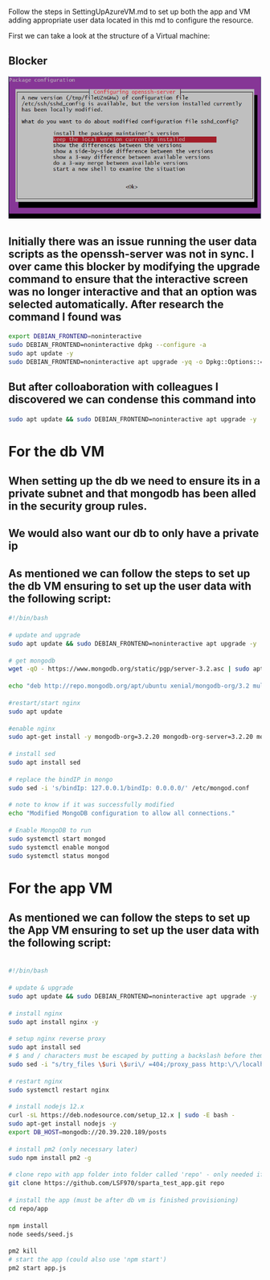 Follow the steps in SettingUpAzureVM.md to set up both the app and VM adding appropriate user data located in this md to configure the resource.

First we can take a look at the structure of a Virtual machine: 


## Blocker
![Alt text](AzureBlocker.png)
## Initially there was an issue running the user data scripts as the openssh-server was not in sync. I over came this blocker by modifying the upgrade command to ensure that the interactive screen was no longer interactive and that an option was selected automatically. After research the command I found was 

```bash 
export DEBIAN_FRONTEND=noninteractive
sudo DEBIAN_FRONTEND=noninteractive dpkg --configure -a
sudo apt update -y
sudo DEBIAN_FRONTEND=noninteractive apt upgrade -yq -o Dpkg::Options::="--force-confnew"

```

## But after colloaboration with colleagues I discovered we can condense this command into 

```bash
sudo apt update && sudo DEBIAN_FRONTEND=noninteractive apt upgrade -y
```

# For the db VM

## When setting up the db we need to ensure its in a private subnet and that mongodb has been alled in the security group rules.

## We would also want our db to only have a private ip

## As mentioned we can follow the steps to set up the db VM ensuring to set up the user data with the following script:

```bash
#!/bin/bash

# update and upgrade
sudo apt update && sudo DEBIAN_FRONTEND=noninteractive apt upgrade -y

# get mongodb
wget -qO - https://www.mongodb.org/static/pgp/server-3.2.asc | sudo apt-key add -

echo "deb http://repo.mongodb.org/apt/ubuntu xenial/mongodb-org/3.2 multiverse" | sudo tee /etc/apt/sources.list.d/mongodb-org-3.2.list

#restart/start nginx
sudo apt update

#enable nginx
sudo apt-get install -y mongodb-org=3.2.20 mongodb-org-server=3.2.20 mongodb-org-shell=3.2.20 mongodb-org-mongos=3.2.20 mongodb-org-tools=3.2.20

# install sed
sudo apt install sed

# replace the bindIP in mongo
sudo sed -i 's/bindIp: 127.0.0.1/bindIp: 0.0.0.0/' /etc/mongod.conf

# note to know if it was successfully modified
echo "Modified MongoDB configuration to allow all connections."

# Enable MongoDB to run
sudo systemctl start mongod
sudo systemctl enable mongod
sudo systemctl status mongod
```


# For the app VM

## As mentioned we can follow the steps to set up the App VM ensuring to set up the user data with the following script:

```bash

#!/bin/bash

# update & upgrade
sudo apt update && sudo DEBIAN_FRONTEND=noninteractive apt upgrade -y

# install nginx
sudo apt install nginx -y

# setup nginx reverse proxy
sudo apt install sed
# $ and / characters must be escaped by putting a backslash before them
sudo sed -i "s/try_files \$uri \$uri\/ =404;/proxy_pass http:\/\/localhost:3000\/;/" /etc/nginx/sites-available/default

# restart nginx 
sudo systemctl restart nginx

# install nodejs 12.x
curl -sL https://deb.nodesource.com/setup_12.x | sudo -E bash -
sudo apt-get install nodejs -y
export DB_HOST=mongodb://20.39.220.189/posts

# install pm2 (only necessary later)
sudo npm install pm2 -g

# clone repo with app folder into folder called 'repo' - only needed if don't have the app folder already
git clone https://github.com/LSF970/sparta_test_app.git repo

# install the app (must be after db vm is finished provisioning)
cd repo/app

npm install
node seeds/seed.js

pm2 kill
# start the app (could also use 'npm start')
pm2 start app.js

```
